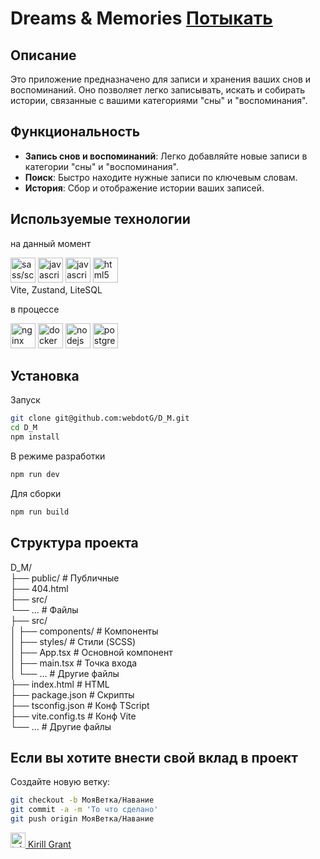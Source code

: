 # Dreams & Memories  [**Потыкать**](https://webdotg.github.io/D_M/)  



## Описание

Это приложение предназначено для записи и хранения ваших снов и воспоминаний. Оно позволяет легко записывать, искать и собирать истории, связанные с вашими категориями "сны" и "воспоминания".

## Функциональность

- **Запись снов и воспоминаний**: Легко добавляйте новые записи в категории "сны" и "воспоминания".
- **Поиск**: Быстро находите нужные записи по ключевым словам.
- **История**: Сбор и отображение истории ваших записей.

## Используемые технологии
на данный момент
  
<img src="https://cdn.jsdelivr.net/gh/devicons/devicon@latest/icons/sass/sass-original.svg" title="sass" alt="sass/scss" width="40" height="40"/> <img src="https://cdn.jsdelivr.net/gh/devicons/devicon@latest/icons/javascript/javascript-original.svg" title="javascript" alt="javascript" width="40" height="40"/> <img src="https://cdn.jsdelivr.net/gh/devicons/devicon@latest/icons/typescript/typescript-original.svg" title="javascript" alt="javascript" width="40" height="40"/> <img src="https://cdn.jsdelivr.net/gh/devicons/devicon@latest/icons/html5/html5-original-wordmark.svg" title="html5" alt="html5" width="40" height="40"/>  
Vite, Zustand, LiteSQL    

   в процессе  

<img src="https://cdn.jsdelivr.net/gh/devicons/devicon@latest/icons/nginx/nginx-original.svg" title="nginx" alt="nginx" width="40" height="40"/> <img src="https://cdn.jsdelivr.net/gh/devicons/devicon@latest/icons/docker/docker-original.svg" title="docker" alt="docker" width="40" height="40" /> <img src="https://cdn.jsdelivr.net/gh/devicons/devicon@latest/icons/nodejs/nodejs-original-wordmark.svg" title="nodejs" alt="nodejs" width="40" height="40"/> <img src="https://cdn.jsdelivr.net/gh/devicons/devicon@latest/icons/postgresql/postgresql-original-wordmark.svg" title="postgreSQl" alt="postgreSQL" width="40" height="40">  
   

## Установка
Запуск
  ```bash
  git clone git@github.com:webdotG/D_M.git
  cd D_M
  npm install
  ```
В режиме разработки 
  ```bash
 npm run dev
 ```
 Для сборки
   ```bash
 npm run build
 ```

## Структура проекта    
D_M/  
├── public/                      # Публичные   
    ├── 404.html  
    ├── src/  
    └── ...                      # Файлы   
    ├── src/                      
│   ├── components/              # Компоненты    
│   ├── styles/                  # Стили (SCSS)  
│   ├── App.tsx                  # Основной компонент   
│   ├── main.tsx                 # Точка входа   
│   └── ...                      # Другие файлы   
├── index.html                   # HTML  
├── package.json                 # Скрипты  
├── tsconfig.json                # Конф TScript  
├── vite.config.ts               # Конф Vite  
└── ...                          # Другие файлы   

## Если вы хотите внести свой вклад в проект

Создайте новую ветку: 
```bash  
git checkout -b МояВетка/Навание  
git commit -a -m 'То что сделано'  
git push origin МояВетка/Навание  
```


<a href="https://t.me/kirillgrant" target="_blank"> <img src="https://cdn-icons-png.flaticon.com/512/2111/2111646.png" width="24" height="24" alt="telegram" />  Kirill Grant</a>
